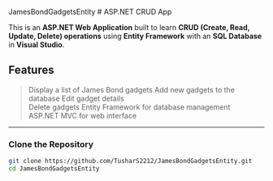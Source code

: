 ﻿JamesBondGadgetsEntity # ASP.NET CRUD App  

This is an **ASP.NET Web Application** built to learn **CRUD (Create, Read, Update, Delete) operations** using **Entity Framework** with an **SQL Database** in **Visual Studio**.  

## Features  
 > Display a list of James Bond gadgets 
 > Add new gadgets to the database 
 > Edit gadget details  
 > Delete gadgets
 > Entity Framework for database management  
 > ASP.NET MVC for web interface 

---



### Clone the Repository  
```sh
git clone https://github.com/TusharS2212/JamesBondGadgetsEntity.git
cd JamesBondGadgetsEntity

